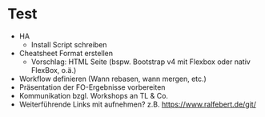 # Test

- HA
  - Install Script schreiben
- Cheatsheet Format erstellen
    - Vorschlag: HTML Seite (bspw. Bootstrap v4 mit Flexbox oder nativ FlexBox, o.ä.)
- Workflow definieren (Wann rebasen, wann mergen, etc.)
- Präsentation der FO-Ergebnisse vorbereiten
- Kommunikation bzgl. Workshops an TL & Co.
- Weiterführende Links mit aufnehmen? z.B. https://www.ralfebert.de/git/

